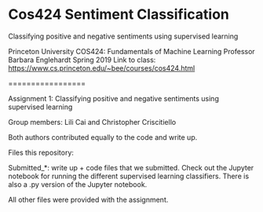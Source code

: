 # Cos424 Sentiment Classification
Classifying positive and negative sentiments using supervised learning

Princeton University COS424: Fundamentals of Machine Learning
Professor Barbara Englehardt
Spring 2019
Link to class: https://www.cs.princeton.edu/~bee/courses/cos424.html

=================

Assignment 1: Classifying positive and negative sentiments using supervised learning

Group members: Lili Cai and Christopher Criscitiello 

Both authors contributed equally to the code and write up. 

Files this repository: 

Submitted_*: write up + code files that we submitted. Check out the Jupyter notebook for running the different supervised learning classifiers. There is also a .py version of the Jupyter notebook. 

All other files were provided with the assignment. 
